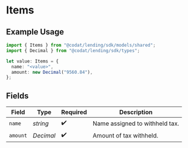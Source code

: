 # Items

## Example Usage

```typescript
import { Items } from "@codat/lending/sdk/models/shared";
import { Decimal } from "@codat/lending/sdk/types";

let value: Items = {
  name: "<value>",
  amount: new Decimal("9560.84"),
};
```

## Fields

| Field                          | Type                           | Required                       | Description                    |
| ------------------------------ | ------------------------------ | ------------------------------ | ------------------------------ |
| `name`                         | *string*                       | :heavy_check_mark:             | Name assigned to withheld tax. |
| `amount`                       | *Decimal*                      | :heavy_check_mark:             | Amount of tax withheld.        |